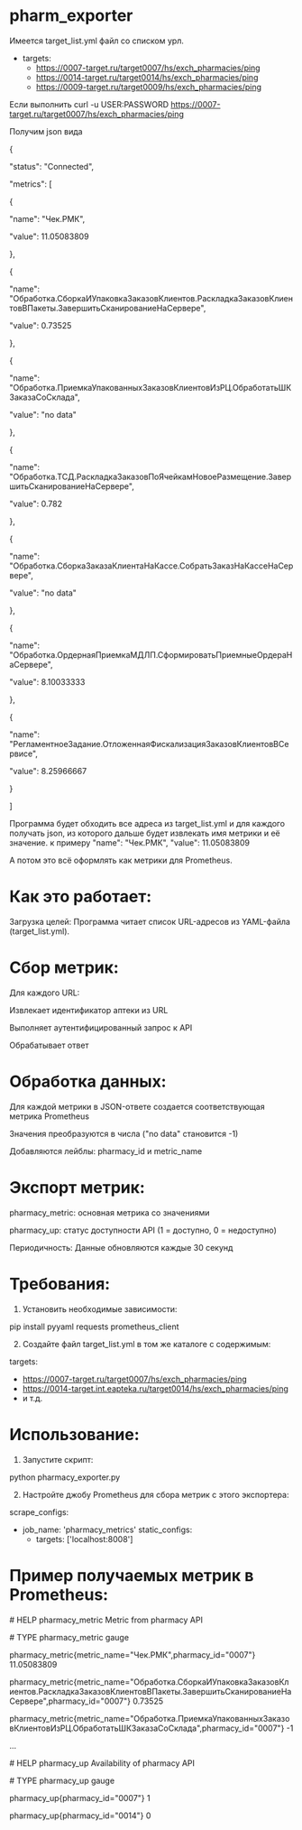 # pharm_exporter

Имеется target_list.yml файл со списком урл.

- targets:
  - https://0007-target.ru/target0007/hs/exch_pharmacies/ping
  - https://0014-target.ru/target0014/hs/exch_pharmacies/ping
  - https://0009-target.ru/target0009/hs/exch_pharmacies/ping

Если выполнить curl  -u USER:PASSWORD https://0007-target.ru/target0007/hs/exch_pharmacies/ping 


Получим  json вида

{

"status": "Connected",

"metrics": [

{

"name": "Чек.РМК",

"value": 11.05083809

},

{

"name": "Обработка.СборкаИУпаковкаЗаказовКлиентов.РаскладкаЗаказовКлиентовВПакеты.ЗавершитьСканированиеНаСервере",

"value": 0.73525

},

{

"name": "Обработка.ПриемкаУпакованныхЗаказовКлиентовИзРЦ.ОбработатьШКЗаказаСоСклада",

"value": "no data"

},

{

"name": "Обработка.ТСД.РаскладкаЗаказовПоЯчейкамНовоеРазмещение.ЗавершитьСканированиеНаСервере",

"value": 0.782

},

{

"name": "Обработка.СборкаЗаказаКлиентаНаКассе.СобратьЗаказНаКассеНаСервере",

"value": "no data"

},

{

"name": "Обработка.ОрдернаяПриемкаМДЛП.СформироватьПриемныеОрдераНаСервере",

"value": 8.10033333

},

{

"name": "РегламентноеЗадание.ОтложеннаяФискализацияЗаказовКлиентовВСервисе",

"value": 8.25966667

}

]


Программа будет обходить все адреса из target_list.yml и для каждого получать json, из которого дальше будет извлекать имя метрики и её значение. к примеру  "name": "Чек.РМК",
"value": 11.05083809

А потом это всё оформлять как метрики для Prometheus.

# Как это работает:
Загрузка целей: Программа читает список URL-адресов из YAML-файла (target_list.yml).

# Сбор метрик: 
Для каждого URL:

Извлекает идентификатор аптеки из URL

Выполняет аутентифицированный запрос к API

Обрабатывает ответ

# Обработка данных:

Для каждой метрики в JSON-ответе создается соответствующая метрика Prometheus

Значения преобразуются в числа ("no data" становится -1)

Добавляются лейблы: pharmacy_id и metric_name

# Экспорт метрик:

pharmacy_metric: основная метрика со значениями

pharmacy_up: статус доступности API (1 = доступно, 0 = недоступно)

Периодичность: Данные обновляются каждые 30 секунд

# Требования:
1. Установить необходимые зависимости:

pip install pyyaml requests prometheus_client

2. Создайте файл target_list.yml в том же каталоге с содержимым:

targets:
  - https://0007-target.ru/target0007/hs/exch_pharmacies/ping
  - https://0014-target.int.eapteka.ru/target0014/hs/exch_pharmacies/ping
  - и т.д.

# Использование:
1. Запустите скрипт:

python pharmacy_exporter.py

2. Настройте джобу Prometheus для сбора метрик с этого экспортера:

scrape_configs:
  - job_name: 'pharmacy_metrics'
    static_configs:
      - targets: ['localhost:8008']

# Пример получаемых метрик в Prometheus:

\# HELP pharmacy_metric Metric from pharmacy API

\# TYPE pharmacy_metric gauge

pharmacy_metric{metric_name="Чек.РМК",pharmacy_id="0007"} 11.05083809

pharmacy_metric{metric_name="Обработка.СборкаИУпаковкаЗаказовКлиентов.РаскладкаЗаказовКлиентовВПакеты.ЗавершитьСканированиеНаСервере",pharmacy_id="0007"} 0.73525

pharmacy_metric{metric_name="Обработка.ПриемкаУпакованныхЗаказовКлиентовИзРЦ.ОбработатьШКЗаказаСоСклада",pharmacy_id="0007"} -1

...

\# HELP pharmacy_up Availability of pharmacy API

\# TYPE pharmacy_up gauge

pharmacy_up{pharmacy_id="0007"} 1

pharmacy_up{pharmacy_id="0014"} 0




    
